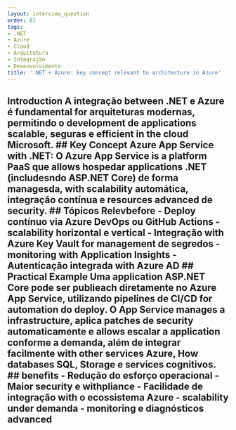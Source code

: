 ```yaml
---
layout: interview_question
order: 81
tags:
- .NET
- Azure
- Cloud
- Arquitetura
- Integração
- Desenvolvimento
title: '.NET + Azure: key concept relevant to architecture in Azure'
---
```


## Introduction A integração between .NET e Azure é fundamental for arquiteturas modernas, permitindo o development de applications scalable, seguras e efficient in the cloud Microsoft. ## Key Concept **Azure App Service with .NET**: O Azure App Service is a platform PaaS que allows hospedar applications .NET (includesndo ASP.NET Core) de forma managesda, with scalability automática, integração contínua e resources advanced de security. ## Tópicos Relevbefore - Deploy contínuo via Azure DevOps ou GitHub Actions - scalability horizontal e vertical - Integração with Azure Key Vault for management de segredos - monitoring with Application Insights - Autenticação integrada with Azure AD ## Practical Example Uma application ASP.NET Core pode ser publieach diretamente no Azure App Service, utilizando pipelines de CI/CD for automation do deploy. O App Service manages a infrastructure, aplica patches de security automaticamente e allows escalar a application conforme a demanda, além de integrar facilmente with other services Azure, How databases SQL, Storage e services cognitivos. ## benefits - Redução do esforço operacional - Maior security e withpliance - Facilidade de integração with o ecossistema Azure - scalability under demanda - monitoring e diagnósticos advanced